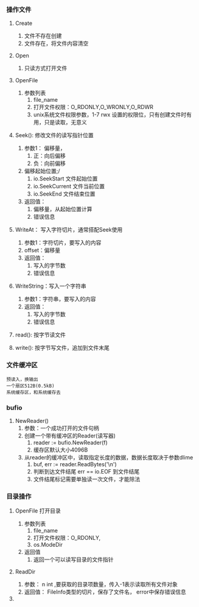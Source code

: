 ### 操作文件
1. Create
	1. 文件不存在创建
	2. 文件存在，将文件内容清空
2. Open
	1. 只读方式打开文件
3. OpenFile
	1. 参数列表
		1. file_name
		2. 打开文件权限：O_RDONLY,O_WRONLY,O_RDWR
		3. unix系统文件权限参数，1-7   rwx
		   设置的权限位，只有创建文件时有用，只是读取，无意义


4. Seek(): 修改文件的读写指针位置
	1. 参数1： 偏移量，
		1. 正：向后偏移
		2. 负：向前偏移
	2. 偏移起始位置;/
		1. io.SeekStart   文件起始位置
		2. io.SeekCurrent  文件当前位置
		3. io.SeekEnd      文件结束位置
	3. 返回值：
		1. 偏移量，从起始位置计算
		2. 错误信息
5. WriteAt： 写入字符切片，通常搭配Seek使用
	1. 参数1：字符切片，要写入的内容
	2. offset：偏移量
	3. 返回值：
		1. 写入的字节数
		2. 错误信息

6. WriteString：写入一个字符串
    1. 参数1：字符串，要写入的内容
	3. 返回值：
		1. 写入的字节数
		2. 错误信息

7. read(): 按字节读文件
	
8. write(): 按字节写文件，追加到文件末尾


### 文件缓冲区
	预读入，换输出
    一个扇区512B(0.5kB)
    系统缓存区，和系统缓存去

### bufio
1. NewReader()
	1. 参数：一个成功打开的文件句柄
	2. 创建一个带有缓冲区的Reader(读写器)
		1. reader := bufio.NewReader(f)
		2. 缓存区默认大小4096B
	3. 从reader的缓冲区中，读取指定长度的数据，数据长度取决于参数dlime
		1. buf, err := reader.ReadBytes('\n')   
        2. 判断到达文件结尾  err == io.EOF 到文件结尾
        3. 文件结尾标记需要单独读一次文件，才能除法


### 目录操作
1. OpenFile 打开目录
	1. 参数列表
		1. file_name
		2. 打开文件权限：O_RDONLY,
		3. os.ModeDir
	2. 返回值
		1. 返回一个可以读写目录的文件指针
		
2. ReadDir
	1. 参数：
		n int ,要获取的目录项数量，传入-1表示读取所有文件对象
    2. 返回值：
    	FileInfo类型的切片，保存了文件名，
        error中保存错误信息
2. 
